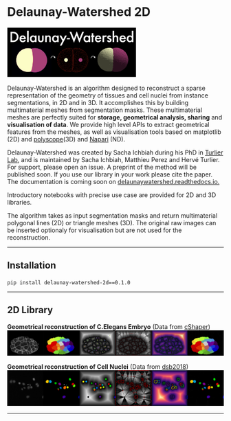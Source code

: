 # Delaunay-Watershed 2D

<img src="Figures_readme/Figure_logo_white_arrow.png" alt="drawing" width="300"/>


Delaunay-Watershed is an algorithm designed to reconstruct a sparse representation of the geometry of tissues and cell nuclei from instance segmentations, in 2D and in 3D. It accomplishes this by building multimaterial meshes from segmentation masks. These multimaterial meshes are perfectly suited for **storage, geometrical analysis, sharing** and **visualisation of data**. We provide high level APIs to extract geometrical features from the meshes, as well as visualisation tools based on matplotlib (2D) and [polyscope](https://polyscope.run)(3D) and [Napari](https://napari.org) (ND).

Delaunay-Watershed was created by Sacha Ichbiah during his PhD in [Turlier Lab](https://www.turlierlab.com), and is maintained by Sacha Ichbiah, Matthieu Perez and Hervé Turlier. For support, please open an issue.
A preprint of the method will be published soon. If you use our library in your work please cite the paper. The documentation is coming soon on [delaunaywatershed.readthedocs.io.](delaunaywatershed.readthedocs.io.)

Introductory notebooks with precise use case are provided for 2D and 3D libraries. 

The algorithm takes as input segmentation masks and return multimaterial polygonal lines (2D) or triangle meshes (3D).
The original raw images can be inserted optionaly for visualisation but are not used for the reconstruction.

---
## Installation

`pip install delaunay-watershed-2d==0.1.0`

---
## 2D Library


**Geometrical reconstruction of C.Elegans Embryo** (Data from [cShaper](cao13jf.github.io/cshaperpage/))
![](Figures_readme/DW_2d_celegans.png "Title")


**Geometrical reconstruction of Cell Nuclei** (Data from [dsb2018](https://www.kaggle.com/c/data-science-bowl-2018))
![](Figures_readme/DW_2d_nucleus.png "Title")


---







